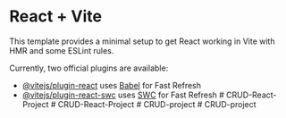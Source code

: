 # React + Vite

This template provides a minimal setup to get React working in Vite with HMR and some ESLint rules.

Currently, two official plugins are available:

- [@vitejs/plugin-react](https://github.com/vitejs/vite-plugin-react/blob/main/packages/plugin-react/README.md) uses [Babel](https://babeljs.io/) for Fast Refresh
- [@vitejs/plugin-react-swc](https://github.com/vitejs/vite-plugin-react-swc) uses [SWC](https://swc.rs/) for Fast Refresh
#   C R U D - R e a c t - P r o j e c t  
 #   C R U D - R e a c t - P r o j e c t  
 #   C R U D - p r o j e c t  
 #   C R U D - p r o j e c t  
 